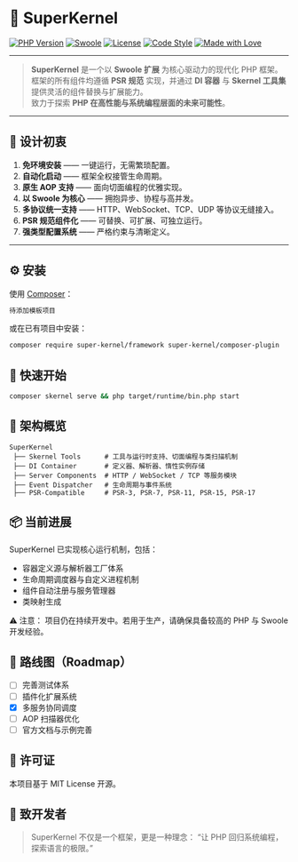 # 🧩 SuperKernel

[![PHP Version](https://img.shields.io/badge/php-%3E%3D8.4-blue)](https://www.php.net/)
[![Swoole](https://img.shields.io/badge/swoole-%3E%3D6.*-green)](https://www.swoole.co.uk/)
[![License](https://img.shields.io/badge/license-MIT-orange)](LICENSE)
[![Code Style](https://img.shields.io/badge/code%20style-PSR--12-lightgrey)](https://www.php-fig.org/psr/psr-12/)
[![Made with Love](https://img.shields.io/badge/made%20with-%F0%9F%A7%A1%20and%20%F0%9F%92%9A-blueviolet)]()

---

> **SuperKernel** 是一个以 **Swoole 扩展** 为核心驱动力的现代化 PHP 框架。  
> 框架的所有组件均遵循 **PSR 规范** 实现，并通过 **DI 容器** 与 **Skernel 工具集** 提供灵活的组件替换与扩展能力。  
> 致力于探索 **PHP 在高性能与系统编程层面的未来可能性**。

---

## 🚀 设计初衷

1. **免环境安装** —— 一键运行，无需繁琐配置。  
2. **自动化启动** —— 框架全权接管生命周期。  
3. **原生 AOP 支持** —— 面向切面编程的优雅实现。  
4. **以 Swoole 为核心** —— 拥抱异步、协程与高并发。  
5. **多协议统一支持** —— HTTP、WebSocket、TCP、UDP 等协议无缝接入。  
6. **PSR 规范组件化** —— 可替换、可扩展、可独立运行。  
7. **强类型配置系统** —— 严格约束与清晰定义。

---

## ⚙️ 安装

使用 [Composer](https://getcomposer.org/)：

```bash
待添加模板项目
```

或在已有项目中安装：

```bash
composer require super-kernel/framework super-kernel/composer-plugin
```

## 🧩 快速开始

```bash
composer skernel serve && php target/runtime/bin.php start
```

## 🧠 架构概览

```text
SuperKernel
 ├── Skernel Tools      # 工具与运行时支持、切面编程与类扫描机制
 ├── DI Container       # 定义器、解析器、惰性实例存储
 ├── Server Components  # HTTP / WebSocket / TCP 等服务模块
 ├── Event Dispatcher   # 生命周期与事件系统
 ├── PSR-Compatible     # PSR-3, PSR-7, PSR-11, PSR-15, PSR-17
```

## 📦 当前进展
SuperKernel 已实现核心运行机制，包括：

- 容器定义源与解析器工厂体系
- 生命周期调度器与自定义进程机制
- 组件自动注册与服务管理器
- 类映射生成

⚠️ 注意：
项目仍在持续开发中。若用于生产，请确保具备较高的 PHP 与 Swoole 开发经验。

## 🧭 路线图（Roadmap）

 - [ ] 完善测试体系
 - [ ] 插件化扩展系统
 - [x] 多服务协同调度
 - [ ] AOP 扫描器优化
 - [ ] 官方文档与示例完善

## 📜 许可证

本项目基于 MIT License 开源。

## 💬 致开发者
> SuperKernel 不仅是一个框架，更是一种理念：
> “让 PHP 回归系统编程，探索语言的极限。”

